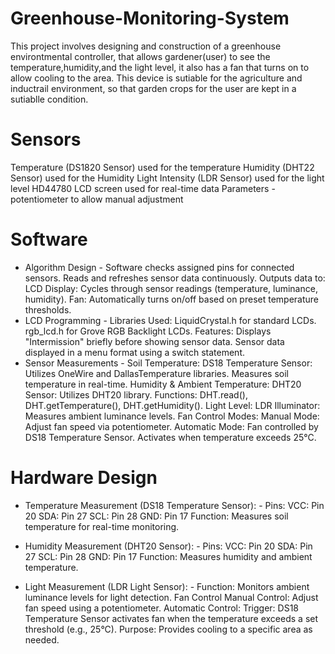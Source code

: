 # Greenhouse-Monitoring-System
This project involves designing and construction of a greenhouse environtmental controller, that allows gardener(user) to see the temperature,humidity,and the light level, it also has a fan that turns on to allow cooling to the area.
This device is sutiable for the agriculture and inductrail environment, so that garden crops for the user are kept in a sutiablle condition. 

# Sensors 
Temperature (DS1820 Sensor) used for the temperature
Humidity (DHT22 Sensor) used for the Humidity
Light Intensity (LDR Sensor) used for the light level
HD44780 LCD screen used for real-time data 
Parameters - potentiometer to allow manual adjustment

# Software
- Algorithm Design - 
Software checks assigned pins for connected sensors.
Reads and refreshes sensor data continuously.
Outputs data to:
LCD Display: Cycles through sensor readings (temperature, luminance, humidity).
Fan: Automatically turns on/off based on preset temperature thresholds.
- LCD Programming - 
Libraries Used:
LiquidCrystal.h for standard LCDs.
rgb_lcd.h for Grove RGB Backlight LCDs.
Features:
Displays "Intermission" briefly before showing sensor data.
Sensor data displayed in a menu format using a switch statement.
- Sensor Measurements - 
Soil Temperature:
DS18 Temperature Sensor:
Utilizes OneWire and DallasTemperature libraries.
Measures soil temperature in real-time.
Humidity & Ambient Temperature:
DHT20 Sensor:
Utilizes DHT20 library.
Functions: DHT.read(), DHT.getTemperature(), DHT.getHumidity().
Light Level:
LDR Illuminator:
Measures ambient luminance levels.
Fan Control
Modes:
Manual Mode: Adjust fan speed via potentiometer.
Automatic Mode: Fan controlled by DS18 Temperature Sensor.
Activates when temperature exceeds 25°C.

# Hardware Design 
- Temperature Measurement (DS18 Temperature Sensor): - 
Pins:
VCC: Pin 20
SDA: Pin 27
SCL: Pin 28
GND: Pin 17
Function: Measures soil temperature for real-time monitoring.

- Humidity Measurement (DHT20 Sensor): - 
Pins:
VCC: Pin 20
SDA: Pin 27
SCL: Pin 28
GND: Pin 17
Function: Measures humidity and ambient temperature.

- Light Measurement (LDR Light Sensor): - 
Function: Monitors ambient luminance levels for light detection.
Fan Control
Manual Control:
Adjust fan speed using a potentiometer.
Automatic Control:
Trigger: DS18 Temperature Sensor activates fan when the temperature exceeds a set threshold (e.g., 25°C).
Purpose:
Provides cooling to a specific area as needed.

